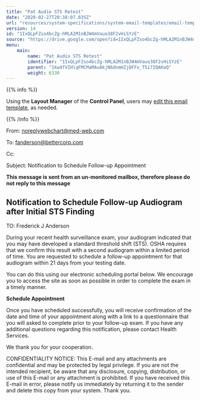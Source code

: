 ```yaml
---
title: "Pat Audio STS Retest"
date: "2020-02-27T20:38:07.835Z"
url: "resources/system-specifications/system-email-templates/email-templates-from-chart/pat-audio-sts-retest.html"
version: 14
id: "1IxQLpFZso4bcZg-hMLA2M1nBJW4mVauo38F2vHiSYzE"
source: "https://drive.google.com/open?id=1IxQLpFZso4bcZg-hMLA2M1nBJW4mVauo38F2vHiSYzE"
menu:
    main:
        name: "Pat Audio STS Retest"
        identifier: "1IxQLpFZso4bcZg-hMLA2M1nBJW4mVauo38F2vHiSYzE"
        parent: "1kw4fVIHlqFMCMaMAvAkjN6dnmHZjQFFx_TSi7IQAKeQ"
        weight: 6330
---
```









{{% info %}}

Using the **Layout Manager** of the **Control Panel**, users may [edit this email template](https://system/?f=admin&subfunc=layout_manager&search_for=email&layout_search=Go&lv_layout_manager_limit=0&opp=edit&doc_type=ESTSRET&old_module=Email&old_name=Pat+Audio+STS+Retest&active=0), as needed.

{{% /info %}}


From: noreplywebchart@med-web.com

To: fanderson@bettercorp.com

Cc:

Subject: Notification to Schedule Follow-up Appointment



****This message is sent from an un-monitored mailbox, therefore please do not reply to this message****

## Notification to Schedule Follow-up Audiogram after Initial STS Finding



TO: Frederick J Anderson

During your recent health surveillance exam, your audiogram indicated that you may have developed a standard threshold shift (STS). OSHA requires that we confirm this result with a second audiogram within a limited period of time. You are requested to schedule a follow-up appointment for that audiogram within 21 days from your testing date.

You can do this using our electronic scheduling portal below. We encourage you to access the site as soon as possible in order to complete the exam in a timely manner.



**Schedule Appointment**



Once you have scheduled successfully, you will receive confirmation of the date and time of your appointment along with a link to a questionnaire that you will asked to complete prior to your follow-up exam. If you have any additional questions regarding this notification, please contact Health Services.

We thank you for your cooperation.





CONFIDENTIALITY NOTICE: This E-mail and any attachments are confidential and may be protected by legal privilege. If you are not the intended recipient, be aware that any disclosure, copying, distribution, or use of this E-mail or any attachment is prohibited. If you have received this E-mail in error, please notify us immediately by returning it to the sender and delete this copy from your system. Thank you.

